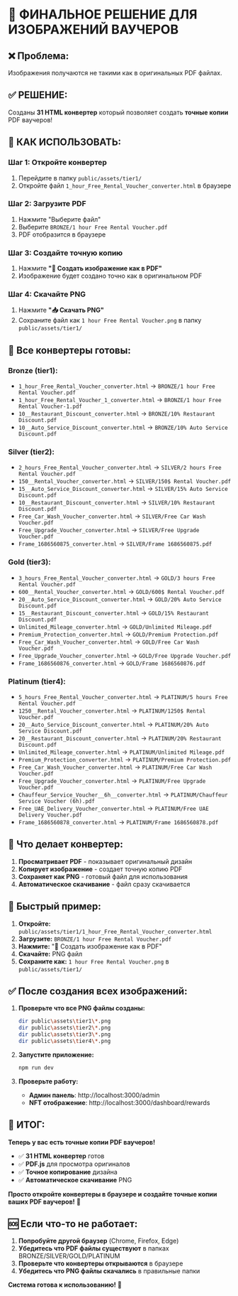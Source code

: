 # 🎯 ФИНАЛЬНОЕ РЕШЕНИЕ ДЛЯ ИЗОБРАЖЕНИЙ ВАУЧЕРОВ

## ❌ Проблема:
Изображения получаются не такими как в оригинальных PDF файлах.

## ✅ РЕШЕНИЕ:
Созданы **31 HTML конвертер** который позволяет создать **точные копии** PDF ваучеров!

## 🚀 КАК ИСПОЛЬЗОВАТЬ:

### Шаг 1: Откройте конвертер
1. Перейдите в папку `public/assets/tier1/`
2. Откройте файл `1_hour_Free_Rental_Voucher_converter.html` в браузере

### Шаг 2: Загрузите PDF
1. Нажмите "Выберите файл"
2. Выберите `BRONZE/1 hour Free Rental Voucher.pdf`
3. PDF отобразится в браузере

### Шаг 3: Создайте точную копию
1. Нажмите **"📸 Создать изображение как в PDF"**
2. Изображение будет создано точно как в оригинальном PDF

### Шаг 4: Скачайте PNG
1. Нажмите **"📥 Скачать PNG"**
2. Сохраните файл как `1 hour Free Rental Voucher.png` в папку `public/assets/tier1/`

## 📂 Все конвертеры готовы:

### Bronze (tier1):
- `1_hour_Free_Rental_Voucher_converter.html` → `BRONZE/1 hour Free Rental Voucher.pdf`
- `1_hour_Free_Rental_Voucher_1_converter.html` → `BRONZE/1 hour Free Rental Voucher-1.pdf`
- `10__Restaurant_Discount_converter.html` → `BRONZE/10% Restaurant Discount.pdf`
- `10__Auto_Service_Discount_converter.html` → `BRONZE/10% Auto Service Discount.pdf`

### Silver (tier2):
- `2_hours_Free_Rental_Voucher_converter.html` → `SILVER/2 hours Free Rental Voucher.pdf`
- `150__Rental_Voucher_converter.html` → `SILVER/150$ Rental Voucher.pdf`
- `15__Auto_Service_Discount_converter.html` → `SILVER/15% Auto Service Discount.pdf`
- `10__Restaurant_Discount_converter.html` → `SILVER/10% Restaurant Discount.pdf`
- `Free_Car_Wash_Voucher_converter.html` → `SILVER/Free Car Wash Voucher.pdf`
- `Free_Upgrade_Voucher_converter.html` → `SILVER/Free Upgrade Voucher.pdf`
- `Frame_1686560875_converter.html` → `SILVER/Frame 1686560875.pdf`

### Gold (tier3):
- `3_hours_Free_Rental_Voucher_converter.html` → `GOLD/3 hours Free Rental Voucher.pdf`
- `600__Rental_Voucher_converter.html` → `GOLD/600$ Rental Voucher.pdf`
- `20__Auto_Service_Discount_converter.html` → `GOLD/20% Auto Service Discount.pdf`
- `15__Restaurant_Discount_converter.html` → `GOLD/15% Restaurant Discount.pdf`
- `Unlimited_Mileage_converter.html` → `GOLD/Unlimited Mileage.pdf`
- `Premium_Protection_converter.html` → `GOLD/Premium Protection.pdf`
- `Free_Car_Wash_Voucher_converter.html` → `GOLD/Free Car Wash Voucher.pdf`
- `Free_Upgrade_Voucher_converter.html` → `GOLD/Free Upgrade Voucher.pdf`
- `Frame_1686560876_converter.html` → `GOLD/Frame 1686560876.pdf`

### Platinum (tier4):
- `5_hours_Free_Rental_Voucher_converter.html` → `PLATINUM/5 hours Free Rental Voucher.pdf`
- `1250__Rental_Voucher_converter.html` → `PLATINUM/1250$ Rental Voucher.pdf`
- `20__Auto_Service_Discount_converter.html` → `PLATINUM/20% Auto Service Discount.pdf`
- `20__Restaurant_Discount_converter.html` → `PLATINUM/20% Restaurant Discount.pdf`
- `Unlimited_Mileage_converter.html` → `PLATINUM/Unlimited Mileage.pdf`
- `Premium_Protection_converter.html` → `PLATINUM/Premium Protection.pdf`
- `Free_Car_Wash_Voucher_converter.html` → `PLATINUM/Free Car Wash Voucher.pdf`
- `Free_Upgrade_Voucher_converter.html` → `PLATINUM/Free Upgrade Voucher.pdf`
- `Chauffeur_Service_Voucher__6h__converter.html` → `PLATINUM/Chauffeur Service Voucher (6h).pdf`
- `Free_UAE_Delivery_Voucher_converter.html` → `PLATINUM/Free UAE Delivery Voucher.pdf`
- `Frame_1686560878_converter.html` → `PLATINUM/Frame 1686560878.pdf`

## 🎨 Что делает конвертер:

1. **Просматривает PDF** - показывает оригинальный дизайн
2. **Копирует изображение** - создает точную копию PDF
3. **Сохраняет как PNG** - готовый файл для использования
4. **Автоматическое скачивание** - файл сразу скачивается

## 🚀 Быстрый пример:

1. **Откройте:** `public/assets/tier1/1_hour_Free_Rental_Voucher_converter.html`
2. **Загрузите:** `BRONZE/1 hour Free Rental Voucher.pdf`
3. **Нажмите:** "📸 Создать изображение как в PDF"
4. **Скачайте:** PNG файл
5. **Сохраните как:** `1 hour Free Rental Voucher.png` в `public/assets/tier1/`

## ✅ После создания всех изображений:

1. **Проверьте что все PNG файлы созданы:**
   ```bash
   dir public\assets\tier1\*.png
   dir public\assets\tier2\*.png
   dir public\assets\tier3\*.png
   dir public\assets\tier4\*.png
   ```

2. **Запустите приложение:**
   ```bash
   npm run dev
   ```

3. **Проверьте работу:**
   - **Админ панель**: http://localhost:3000/admin
   - **NFT отображение**: http://localhost:3000/dashboard/rewards

## 🎉 ИТОГ:

**Теперь у вас есть точные копии PDF ваучеров!**

- ✅ **31 HTML конвертер** готов
- ✅ **PDF.js** для просмотра оригиналов
- ✅ **Точное копирование** дизайна
- ✅ **Автоматическое скачивание** PNG

**Просто откройте конвертеры в браузере и создайте точные копии ваших PDF ваучеров!** 🚀

## 🆘 Если что-то не работает:

1. **Попробуйте другой браузер** (Chrome, Firefox, Edge)
2. **Убедитесь что PDF файлы существуют** в папках BRONZE/SILVER/GOLD/PLATINUM
3. **Проверьте что конвертеры открываются** в браузере
4. **Убедитесь что PNG файлы скачались** в правильные папки

**Система готова к использованию!** 🎉




